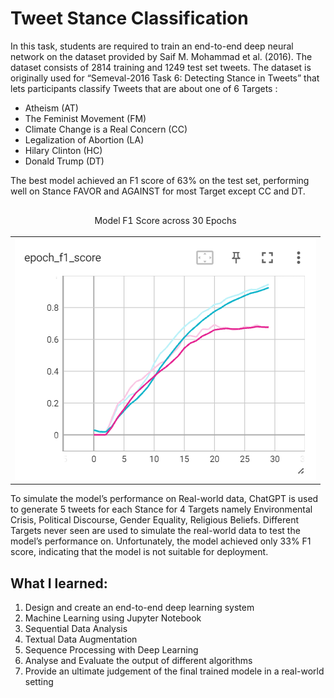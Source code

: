 # Tweet Stance Classification
In this task, students are required to train an end-to-end deep neural network on the dataset provided by Saif M. Mohammad et al. (2016). The dataset consists of 2814 training and 1249 test set tweets. The dataset is originally used for “Semeval-2016 Task 6: Detecting Stance in Tweets” that lets participants classify Tweets that are about one of 6 Targets : 
- Atheism (AT)
- The Feminist Movement (FM)
- Climate Change is a Real Concern (CC)
- Legalization of Abortion (LA)
- Hilary Clinton (HC)
- Donald Trump (DT)

The best model achieved an F1 score of 63% on the test set, performing well on Stance FAVOR and AGAINST for most Target except CC and DT.

<table align="center">
<thead>
     <tr align="center">
        <td>
        <p>Model F1 Score across 30 Epochs</p>
        </td>
     </tr>
</thead>
    
<tr align="center">
    <td><img src="model_training/best_model.png"></td>
</tr>
</table>

To simulate the model’s performance on Real-world data, ChatGPT is used to generate 5 tweets for each Stance for 4 Targets namely Environmental Crisis, Political Discourse, Gender Equality, Religious Beliefs. Different Targets never seen are used to simulate the real-world data to test the model’s performance on. Unfortunately, the model achieved only 33% F1 score, indicating that the model is not suitable for deployment.

## What I learned:
1. Design and create an end-to-end deep learning system
2. Machine Learning using Jupyter Notebook
3. Sequential Data Analysis
4. Textual Data Augmentation
5. Sequence Processing with Deep Learning
6. Analyse and Evaluate the output of different algorithms
7. Provide an ultimate judgement of the final trained modele in a real-world setting


